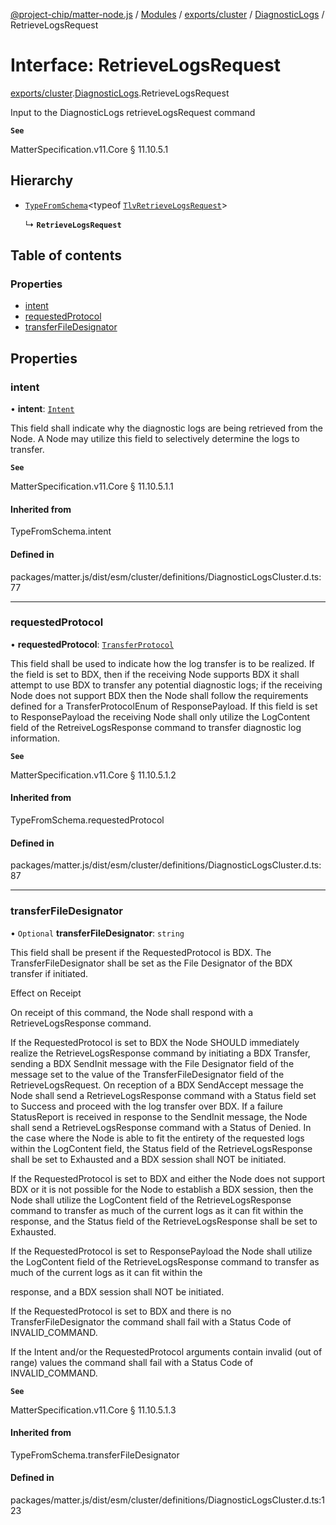 [@project-chip/matter-node.js](../README.md) / [Modules](../modules.md) / [exports/cluster](../modules/exports_cluster.md) / [DiagnosticLogs](../modules/exports_cluster.DiagnosticLogs.md) / RetrieveLogsRequest

# Interface: RetrieveLogsRequest

[exports/cluster](../modules/exports_cluster.md).[DiagnosticLogs](../modules/exports_cluster.DiagnosticLogs.md).RetrieveLogsRequest

Input to the DiagnosticLogs retrieveLogsRequest command

**`See`**

MatterSpecification.v11.Core § 11.10.5.1

## Hierarchy

- [`TypeFromSchema`](../modules/exports_tlv.md#typefromschema)\<typeof [`TlvRetrieveLogsRequest`](../modules/exports_cluster.DiagnosticLogs.md#tlvretrievelogsrequest)\>

  ↳ **`RetrieveLogsRequest`**

## Table of contents

### Properties

- [intent](exports_cluster.DiagnosticLogs.RetrieveLogsRequest.md#intent)
- [requestedProtocol](exports_cluster.DiagnosticLogs.RetrieveLogsRequest.md#requestedprotocol)
- [transferFileDesignator](exports_cluster.DiagnosticLogs.RetrieveLogsRequest.md#transferfiledesignator)

## Properties

### intent

• **intent**: [`Intent`](../enums/exports_cluster.DiagnosticLogs.Intent.md)

This field shall indicate why the diagnostic logs are being retrieved from the Node. A Node may utilize this
field to selectively determine the logs to transfer.

**`See`**

MatterSpecification.v11.Core § 11.10.5.1.1

#### Inherited from

TypeFromSchema.intent

#### Defined in

packages/matter.js/dist/esm/cluster/definitions/DiagnosticLogsCluster.d.ts:77

___

### requestedProtocol

• **requestedProtocol**: [`TransferProtocol`](../enums/exports_cluster.DiagnosticLogs.TransferProtocol.md)

This field shall be used to indicate how the log transfer is to be realized. If the field is set to BDX,
then if the receiving Node supports BDX it shall attempt to use BDX to transfer any potential diagnostic
logs; if the receiving Node does not support BDX then the Node shall follow the requirements defined for a
TransferProtocolEnum of ResponsePayload. If this field is set to ResponsePayload the receiving Node shall
only utilize the LogContent field of the RetreiveLogsResponse command to transfer diagnostic log information.

**`See`**

MatterSpecification.v11.Core § 11.10.5.1.2

#### Inherited from

TypeFromSchema.requestedProtocol

#### Defined in

packages/matter.js/dist/esm/cluster/definitions/DiagnosticLogsCluster.d.ts:87

___

### transferFileDesignator

• `Optional` **transferFileDesignator**: `string`

This field shall be present if the RequestedProtocol is BDX. The TransferFileDesignator shall be set as the
File Designator of the BDX transfer if initiated.

Effect on Receipt

On receipt of this command, the Node shall respond with a RetrieveLogsResponse command.

If the RequestedProtocol is set to BDX the Node SHOULD immediately realize the RetrieveLogsResponse command
by initiating a BDX Transfer, sending a BDX SendInit message with the File Designator field of the message
set to the value of the TransferFileDesignator field of the RetrieveLogsRequest. On reception of a BDX
SendAccept message the Node shall send a RetrieveLogsResponse command with a Status field set to Success and
proceed with the log transfer over BDX. If a failure StatusReport is received in response to the SendInit
message, the Node shall send a RetrieveLogsResponse command with a Status of Denied. In the case where the
Node is able to fit the entirety of the requested logs within the LogContent field, the Status field of the
RetrieveLogsResponse shall be set to Exhausted and a BDX session shall NOT be initiated.

If the RequestedProtocol is set to BDX and either the Node does not support BDX or it is not possible for
the Node to establish a BDX session, then the Node shall utilize the LogContent field of the
RetrieveLogsResponse command to transfer as much of the current logs as it can fit within the response, and
the Status field of the RetrieveLogsResponse shall be set to Exhausted.

If the RequestedProtocol is set to ResponsePayload the Node shall utilize the LogContent field of the
RetrieveLogsResponse command to transfer as much of the current logs as it can fit within the

response, and a BDX session shall NOT be initiated.

If the RequestedProtocol is set to BDX and there is no TransferFileDesignator the command shall fail with a
Status Code of INVALID_COMMAND.

If the Intent and/or the RequestedProtocol arguments contain invalid (out of range) values the command shall
fail with a Status Code of INVALID_COMMAND.

**`See`**

MatterSpecification.v11.Core § 11.10.5.1.3

#### Inherited from

TypeFromSchema.transferFileDesignator

#### Defined in

packages/matter.js/dist/esm/cluster/definitions/DiagnosticLogsCluster.d.ts:123
